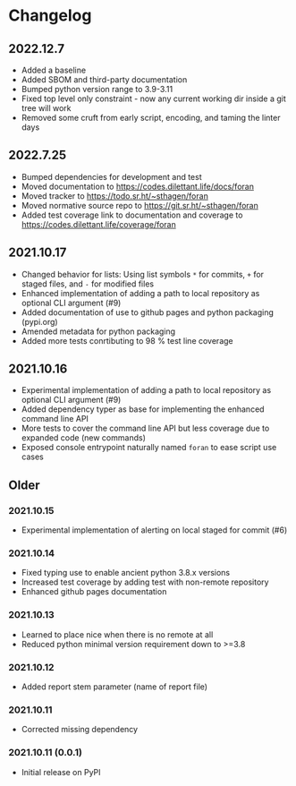# Changelog

## 2022.12.7

* Added a baseline
* Added SBOM and third-party documentation
* Bumped python version range to 3.9-3.11
* Fixed top level only constraint - now any current working dir inside a git tree will work
* Removed some cruft from early script, encoding, and taming the linter days

## 2022.7.25

* Bumped dependencies for development and test
* Moved documentation to https://codes.dilettant.life/docs/foran
* Moved tracker to https://todo.sr.ht/~sthagen/foran
* Moved normative source repo to https://git.sr.ht/~sthagen/foran
* Added test coverage link to documentation and coverage to https://codes.dilettant.life/coverage/foran

## 2021.10.17

* Changed behavior for lists: Using list symbols `*` for commits, `+` for staged files, and `-` for modified files
* Enhanced implementation of adding a path to local repository as optional CLI argument (#9)
* Added documentation of use to github pages and python packaging (pypi.org)
* Amended metadata for python packaging
* Added more tests conrtibuting to 98 % test line coverage

## 2021.10.16

* Experimental implementation of adding a path to local repository as optional CLI argument (#9)
* Added dependency typer as base for implementing the enhanced command line API
* More tests to cover the command line API but less coverage due to expanded code (new commands)
* Exposed console entrypoint naturally named `foran` to ease script use cases

## Older
### 2021.10.15

* Experimental implementation of alerting on local staged for commit (#6)

### 2021.10.14

* Fixed typing use to enable ancient python 3.8.x versions 
* Increased test coverage by adding test with non-remote repository
* Enhanced github pages documentation

### 2021.10.13

* Learned to place nice when there is no remote at all
* Reduced python minimal version requirement down to >=3.8

### 2021.10.12

* Added report stem parameter (name of report file)

### 2021.10.11

* Corrected missing dependency

### 2021.10.11 (0.0.1)

* Initial release on PyPI
